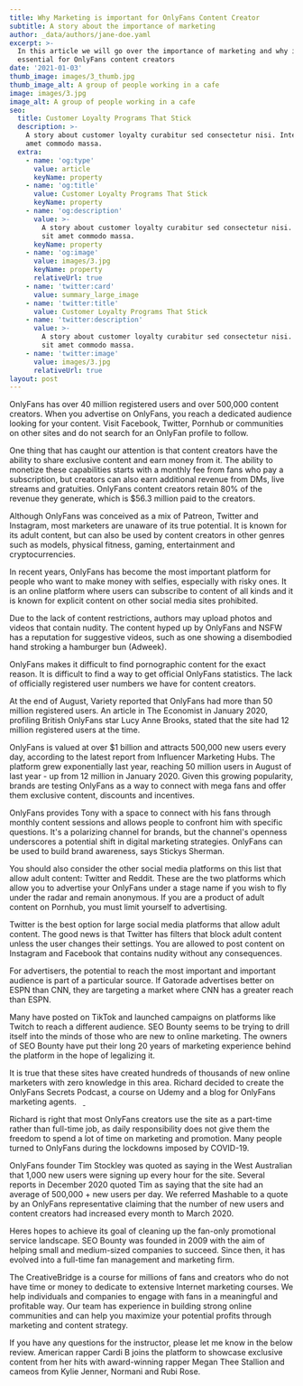 ```yaml
---
title: Why Marketing is important for OnlyFans Content Creator
subtitle: A story about the importance of marketing
author: _data/authors/jane-doe.yaml
excerpt: >-
  In this article we will go over the importance of marketing and why it is
  essential for OnlyFans content creators
date: '2021-01-03'
thumb_image: images/3_thumb.jpg
thumb_image_alt: A group of people working in a cafe
image: images/3.jpg
image_alt: A group of people working in a cafe
seo:
  title: Customer Loyalty Programs That Stick
  description: >-
    A story about customer loyalty curabitur sed consectetur nisi. Integer sit
    amet commodo massa.
  extra:
    - name: 'og:type'
      value: article
      keyName: property
    - name: 'og:title'
      value: Customer Loyalty Programs That Stick
      keyName: property
    - name: 'og:description'
      value: >-
        A story about customer loyalty curabitur sed consectetur nisi. Integer
        sit amet commodo massa.
      keyName: property
    - name: 'og:image'
      value: images/3.jpg
      keyName: property
      relativeUrl: true
    - name: 'twitter:card'
      value: summary_large_image
    - name: 'twitter:title'
      value: Customer Loyalty Programs That Stick
    - name: 'twitter:description'
      value: >-
        A story about customer loyalty curabitur sed consectetur nisi. Integer
        sit amet commodo massa.
    - name: 'twitter:image'
      value: images/3.jpg
      relativeUrl: true
layout: post
---
```

OnlyFans has over 40 million registered users and over 500,000 content creators. When you advertise on OnlyFans, you reach a dedicated audience looking for your content. Visit Facebook, Twitter, Pornhub or communities on other sites and do not search for an OnlyFan profile to follow.  

One thing that has caught our attention is that content creators have the ability to share exclusive content and earn money from it. The ability to monetize these capabilities starts with a monthly fee from fans who pay a subscription, but creators can also earn additional revenue from DMs, live streams and gratuities. OnlyFans content creators retain 80% of the revenue they generate, which is $56.3 million paid to the creators.  

Although OnlyFans was conceived as a mix of Patreon, Twitter and Instagram, most marketers are unaware of its true potential. It is known for its adult content, but can also be used by content creators in other genres such as models, physical fitness, gaming, entertainment and cryptocurrencies.  

In recent years, OnlyFans has become the most important platform for people who want to make money with selfies, especially with risky ones. It is an online platform where users can subscribe to content of all kinds and it is known for explicit content on other social media sites prohibited.  

Due to the lack of content restrictions, authors may upload photos and videos that contain nudity. The content hyped up by OnlyFans and NSFW has a reputation for suggestive videos, such as one showing a disembodied hand stroking a hamburger bun (Adweek).  

OnlyFans makes it difficult to find pornographic content for the exact reason. It is difficult to find a way to get official OnlyFans statistics. The lack of officially registered user numbers we have for content creators.   

At the end of August, Variety reported that OnlyFans had more than 50 million registered users. An article in The Economist in January 2020, profiling British OnlyFans star Lucy Anne Brooks, stated that the site had 12 million registered users at the time. 

OnlyFans is valued at over $1 billion and attracts 500,000 new users every day, according to the latest report from Influencer Marketing Hubs. The platform grew exponentially last year, reaching 50 million users in August of last year - up from 12 million in January 2020. Given this growing popularity, brands are testing OnlyFans as a way to connect with mega fans and offer them exclusive content, discounts and incentives.

OnlyFans provides Tony with a space to connect with his fans through monthly content sessions and allows people to confront him with specific questions. It's a polarizing channel for brands, but the channel's openness underscores a potential shift in digital marketing strategies. OnlyFans can be used to build brand awareness, says Stickys Sherman.  

You should also consider the other social media platforms on this list that allow adult content: Twitter and Reddit. These are the two platforms which allow you to advertise your OnlyFans under a stage name if you wish to fly under the radar and remain anonymous. If you are a product of adult content on Pornhub, you must limit yourself to advertising.  

Twitter is the best option for large social media platforms that allow adult content. The good news is that Twitter has filters that block adult content unless the user changes their settings. You are allowed to post content on Instagram and Facebook that contains nudity without any consequences.   

For advertisers, the potential to reach the most important and important audience is part of a particular source. If Gatorade advertises better on ESPN than CNN, they are targeting a market where CNN has a greater reach than ESPN. 

Many have posted on TikTok and launched campaigns on platforms like Twitch to reach a different audience. SEO Bounty seems to be trying to drill itself into the minds of those who are new to online marketing. The owners of SEO Bounty have put their long 20 years of marketing experience behind the platform in the hope of legalizing it.   

It is true that these sites have created hundreds of thousands of new online marketers with zero knowledge in this area. Richard decided to create the OnlyFans Secrets Podcast, a course on Udemy and a blog for OnlyFans marketing agents.   [ ]()

Richard is right that most OnlyFans creators use the site as a part-time rather than full-time job, as daily responsibility does not give them the freedom to spend a lot of time on marketing and promotion. Many people turned to OnlyFans during the lockdowns imposed by COVID-19.   

OnlyFans founder Tim Stockley was quoted as saying in the West Australian that 1,000 new users were signing up every hour for the site. Several reports in December 2020 quoted Tim as saying that the site had an average of 500,000 + new users per day. We referred Mashable to a quote by an OnlyFans representative claiming that the number of new users and content creators had increased every month to March 2020.   

Heres hopes to achieve its goal of cleaning up the fan-only promotional service landscape. SEO Bounty was founded in 2009 with the aim of helping small and medium-sized companies to succeed. Since then, it has evolved into a full-time fan management and marketing firm. 

The CreativeBridge is a course for millions of fans and creators who do not have time or money to dedicate to extensive Internet marketing courses. We help individuals and companies to engage with fans in a meaningful and profitable way. Our team has experience in building strong online communities and can help you maximize your potential profits through marketing and content strategy.  

If you have any questions for the instructor, please let me know in the below review. American rapper Cardi B joins the platform to showcase exclusive content from her hits with award-winning rapper Megan Thee Stallion and cameos from Kylie Jenner, Normani and Rubi Rose.
